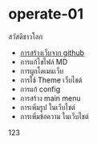 # operate-01


สวัสดีชาวโลก
- [การสร้างเว็บจาก github](note/2020/0401.md)
- การแก้ไขไฟล์ MD
- การผูกโดเมนเว็บ
- การใช้ Theme เว็บไชต์
- การแก้ config
- การสร้าง main menu
- การเพิ่มรูป ในเว็บไชต์
- การเพิ่มข้อความ ในเว็บไชต์

123
